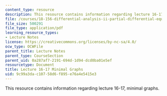 ```yaml
---
content_type: resource
description: This resource contains information regarding lecture 16-17, minimal graphs.
file: /courses/18-156-differential-analysis-ii-partial-differential-equations-and-fourier-analysis-spring-2016/9c99a3dac10758d6f895e76a4e5415e3_MIT18_156S16_lec16-17.pdf
file_size: 500291
file_type: application/pdf
learning_resource_types:
- Lecture Notes
license: https://creativecommons.org/licenses/by-nc-sa/4.0/
ocw_type: OCWFile
parent_title: Lecture Notes
parent_type: CourseSection
parent_uid: 0a287af7-2191-694d-1d94-dcd0ba01e5ef
resourcetype: Document
title: Lecture 16-17 Minimal Graphs
uid: 9c99a3da-c107-58d6-f895-e76a4e5415e3
---
```

This resource contains information regarding lecture 16-17, minimal graphs.